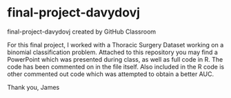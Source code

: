 # final-project-davydovj
final-project-davydovj created by GitHub Classroom

For this final project, I worked with a Thoracic Surgery Dataset working on a binomial classification problem.
Attached to this repository you may find a PowerPoint which was presented during class, as well as full code in R. The code 
has been commented on in the file itself. Also included in the R code is other commented out code which was attempted to obtain a 
better AUC. 

Thank you,
James
